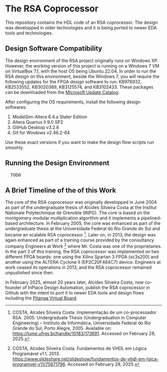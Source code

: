 # The RSA Coprocessor
This repository contains the HDL code of an RSA coprocessor. The design was developped in older technologies and it is being ported to newer EDA tools and technologies.

## Design Software Compatibility
The design environment of the RSA project originally runs on Windows XP. However, the working version of this project is running on a Windows 7 VM on VirtualBox 7.1, with the host OS being Ubuntu 22.04. In order to run the RSA design on this environment, beside the Windows 7, you will require the following updates for the FPGA design software to run: KB976932, KB2533552, KB3020369, KB3125574, and KB3102433. These packages can be downloaded from the [Microsoft Update Catalog](https://catalog.update.microsoft.com/home.aspx).

After configuring the OS requirements, install the following design softwares:

1. ModelSim-Altera 6.4.a Stater Edition
2. Altera Quartus II 9.0 SP2
3. GitHub Desktop v3.2.6
4. Git for Windows v2.46.2-64

Use these exact versions if you want to make the design flow scripts run smoohly.

## Running the Design Environment

<pre>
  TODO
</pre>


## A Brief Timeline of the of this Work
The core of the RSA coprocessor was originally developped in June 2004 as part of the undergraduate thesis of Alcides Silveira Costa at the Institut Nationale Polytechnique de Grenoble (INPG). The core is based on the montgomery modular multiplication algorithm and it implements a pipelined-based architecture. In February 2005, the core was enhanced as part of the undergraduate thesis at the Universidade Federal do Rio Grande do Sul and became an scalable RSA coprocessor [^1]. Later on, in 2013, the design was again enhanced as part of a training course provided by the consultancy company Engineers at Work [^2] where Mr. Costa was one of the proprietaries. In the part 2 of this training, the RSA coprocessor was implemented on two different FPGA boards: one using the Xilinx Spartan 3 FPGA (xc3s200) and another using the ALTERA Cyclone II (EP2C20F484C7) device. Engineers at work ceased its operations in 2013, and the RSA coprocessor remained unpuslished since then.

In February 2025, almost 20 years later, Alcides Silveira Costa, now co-founder of InPlace Design Automation, publish the RSA coprocessor in Github with the intent to port it to newer EDA tools and design flows including the [Pitanga Virtual Board](https://www.inplace-da.com/).


[^1]: COSTA, Alcides Silveira Costa. Implementação de um co-processador RSA. 2005. Undergraduate Thesis
(Undergraduation in Computer Engineering) – Instituto de Informática, Universidade Federal do Rio Grande
do Sul, Porto Alegre, 2005. Available on: https://lume.ufrgs.br/handle/10183/173691. Accessed on February 28, 2025.
[^2]: COSTA, Alcides Silveira Costa. Fundamentos de VHDL em Lógica Programável v1.1. 2013. https://www.slideshare.net/slideshow/fundamentos-de-vhdl-em-lgica-programvel-v11/75871796. Accessed on February 28, 2025.



